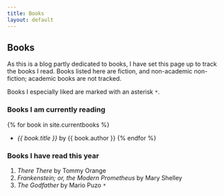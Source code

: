 ```yaml
---
title: Books
layout: default
---
```


## Books

As this is a blog partly dedicated to books, I have set this page up to track
the books I read. Books listed here are fiction, and non-academic non-fiction;
academic books are not tracked.

Books I especially liked are marked with an asterisk  `*`.


### Books I am currently reading

{% for book in site.currentbooks %}
* _{{ book.title }}_ by {{ book.author }}
{% endfor %}


### Books I have read this year

1. _There There_ by Tommy Orange
2. _Frankenstein; or, the Modern Prometheus_ by Mary Shelley
3. _The Godfather_ by Mario Puzo `*`
